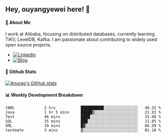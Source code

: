 ## Hey, ouyangyewei here! :wave:

#### :rocket: About Me
I work at Alibaba, focusing on distributed databases, currently learning TiKV, LevelDB, Kafka. I am passionate about contributing to widely used open source projects.

- [![Linkedin](https://img.shields.io/badge/LinkedIn-ouyangyewei-blue)](https://www.linkedin.com/in/ouyangyewei/)
- [![Blog](https://img.shields.io/badge/Blog-yeweiouyang-orange)](https://blog.csdn.net/yeweiouyang)

#### :star2: Github Stats
[![Anurag's GitHub stats](https://github-readme-stats.vercel.app/api?username=ouyangyewei&show_icons=true&cache_seconds=3600&theme=tokyonight)](https://github.com/anuraghazra/github-readme-stats)

#### :bar_chart: Weekly Development Breakdown
<!--START_SECTION:waka-->

```text
YAML             2 hrs           ██████████░░░░░░░░░░░░░░░   40.32 %
Java             1 hr 5 mins     █████▒░░░░░░░░░░░░░░░░░░░   21.93 %
Text             46 mins         ████░░░░░░░░░░░░░░░░░░░░░   15.68 %
SQL              35 mins         ███░░░░░░░░░░░░░░░░░░░░░░   11.85 %
XML              19 mins         █▓░░░░░░░░░░░░░░░░░░░░░░░   06.59 %
textmate         3 mins          ▒░░░░░░░░░░░░░░░░░░░░░░░░   01.10 %
```

<!--END_SECTION:waka-->
